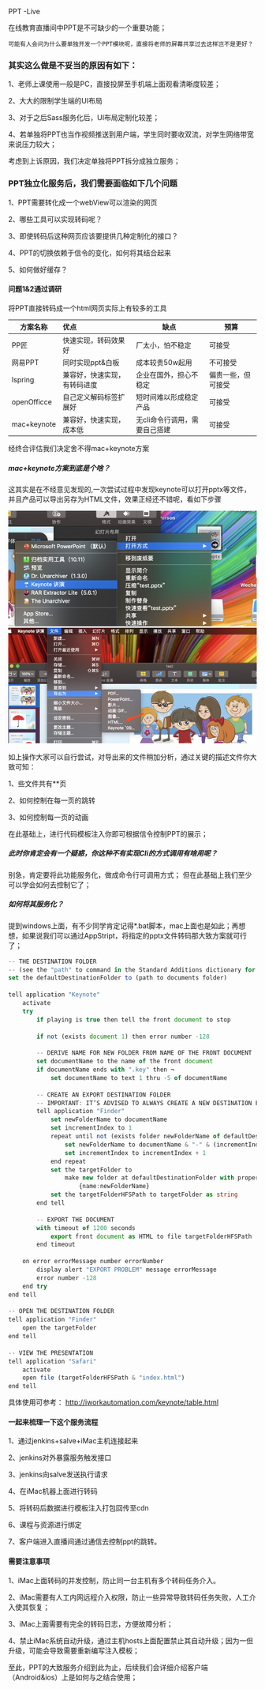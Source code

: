 PPT -Live

在线教育直播间中PPT是不可缺少的一个重要功能；

```
可能有人会问为什么要单独开发一个PPT模块呢，直接将老师的屏幕共享过去这样岂不是更好？
```



### 其实这么做是不妥当的原因有如下：

1、老师上课使用一般是PC，直接投屏至手机端上面观看清晰度较差；

2、大大的限制学生端的UI布局

3、对于之后Sass服务化后，UI布局定制化较差；

4、若单独将PPT也当作视频推送到用户端，学生同时要收双流，对学生网络带宽来说压力较大；



考虑到上诉原因，我们决定单独将PPT拆分成独立服务；



### PPT独立化服务后，我们需要面临如下几个问题

1、PPT需要转化成一个webView可以渲染的网页

2、哪些工具可以实现转码呢？

3、即使转码后这种网页应该要提供几种定制化的接口？

4、PPT的切换依赖于信令的变化，如何将其结合起来

5、如何做好缓存？



#### 问题1&2通过调研

将PPT直接转码成一个html网页实际上有较多的工具

| 方案名称    | 优点                         | 缺点                          | 预算               |
| ----------- | :--------------------------- | ----------------------------- | ------------------ |
| PP匠        | 快速实现，转码效果好         | 厂太小，怕不稳定              | 可接受             |
| 网易PPT     | 同时实现ppt&白板             | 成本较贵50w起用               | 不可接受           |
| Ispring     | 兼容好，快速实现，有转码进度 | 企业在国外，担心不稳定        | 偏贵一些，但可接受 |
| openOfficce | 自己定义解码标签扩展好       | 短时间难以形成稳定产品        | 可接受             |
| mac+keynote | 兼容好，快速实现，成本低     | 无cli命令行调用，需要自己搭建 | 可接受             |

经终合评估我们决定舍不得mac+keynote方案

##### mac+keynote方案到底是个啥？

这其实是在不经意见发现的,一次尝试过程中发现keynote可以打开pptx等文件，并且产品可以导出另存为HTML文件，效果正经还不错呢，看如下步骤

<img src="./images/ppt/ppt_live_stpe1.png" alt="image-20200301181222955" style="zoom:60%;" />

<img src="./images/ppt/ppt_live_step2.png" alt="image-20200301181222955" style="zoom:60%;" />

如上操作大家可以自行尝试，对导出来的文件稍加分析，通过关键的描述文件你大致可知：

1、些文件共有**页

2、如何控制在每一页的跳转

3、如何控制每一页的动画

在此基础上，进行代码模板注入你即可根据信令控制PPT的展示；



##### 此时你肯定会有一个疑惑，你这种不有实现Cli的方式调用有啥用呢？

别急，肯定要将此功能服务化，做成命令行可调用方式； 但在此基础上我们至少可以学会如何去控制它了；

##### 如何将其服务化？

提到windows上面，有不少同学肯定记得*.bat脚本，mac上面也是如此；再想想，如果说我们可以通过AppStript，将指定的pptx文件转码那大致方案就可行了；

```typescript
-- THE DESTINATION FOLDER 
-- (see the "path" to command in the Standard Additions dictionary for other locations, such as pictures folder, movies folder, sites folder, desktop folder)
set the defaultDestinationFolder to (path to documents folder)

tell application "Keynote"
	activate
	try
		if playing is true then tell the front document to stop
		
		if not (exists document 1) then error number -128
		
		-- DERIVE NAME FOR NEW FOLDER FROM NAME OF THE FRONT DOCUMENT
		set documentName to the name of the front document
		if documentName ends with ".key" then ¬
			set documentName to text 1 thru -5 of documentName
		
		-- CREATE AN EXPORT DESTINATION FOLDER
		-- IMPORTANT: IT’S ADVISED TO ALWAYS CREATE A NEW DESTINATION FOLDER, AS THE CONTENTS OF ANY TARGETED FOLDER WILL BE OVERWRITTEN
		tell application "Finder"
			set newFolderName to documentName
			set incrementIndex to 1
			repeat until not (exists folder newFolderName of defaultDestinationFolder)
				set newFolderName to documentName & "-" & (incrementIndex as string)
				set incrementIndex to incrementIndex + 1
			end repeat
			set the targetFolder to 
				make new folder at defaultDestinationFolder with properties ¬
					{name:newFolderName}
			set the targetFolderHFSPath to targetFolder as string
		end tell
		
		-- EXPORT THE DOCUMENT
		with timeout of 1200 seconds
			export front document as HTML to file targetFolderHFSPath
		end timeout
		
	on error errorMessage number errorNumber
		display alert "EXPORT PROBLEM" message errorMessage
		error number -128
	end try
end tell

-- OPEN THE DESTINATION FOLDER
tell application "Finder"
	open the targetFolder
end tell

-- VIEW THE PRESENTATION
tell application "Safari"
	activate
	open file (targetFolderHFSPath & "index.html")
end tell
```

具体使用可参考： http://iworkautomation.com/keynote/table.html

#### 一起来梳理一下这个服务流程

1、通过jenkins+salve+iMac主机连接起来

2、jenkins对外暴露服务触发接口

3、jenkins向salve发送执行请求

4、在iMac机器上面进行转码

5、将转码后数据进行模板注入打包回传至cdn

6、课程与资源进行绑定

7、客户端进入直播间通过通信去控制ppt的跳转。



#### 需要注意事项

1、iMac上面转码的并发控制，防止同一台主机有多个转码任务介入。

2、iMac需要有人工内网远程介入权限，防止一些异常导致转码任务失败，人工介入使其恢复；

3、iMac上面需要有完全的转码日志，方便故障分析；

4、禁止iMac系统自动升级，通过主机hosts上面配置禁止其自动升级；因为一但升级，可能会导致需要重新编写注入模板；



至此，PPT的大致服务介绍到此为止，后续我们会详细介绍客户端（Android&ios）上是如何与之结合使用；


